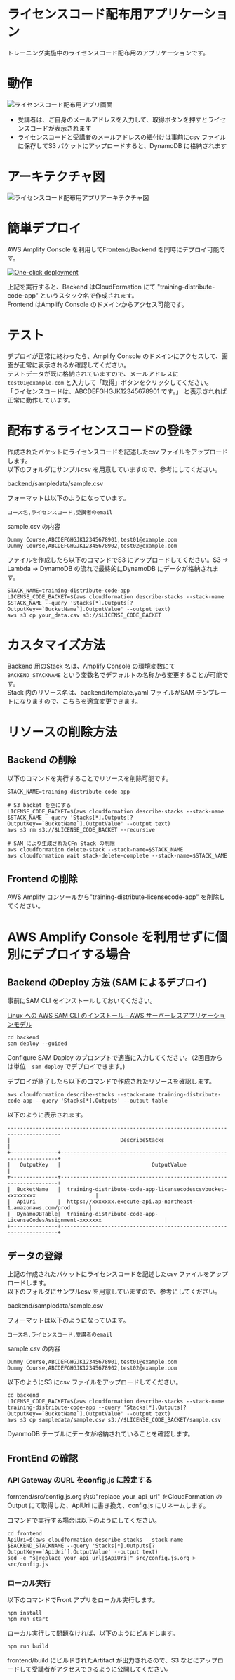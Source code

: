 # ライセンスコード配布用アプリケーション

トレーニング実施中のライセンスコード配布用のアプリケーションです。

# 動作

![ライセンスコード配布用アプリ画面](images/DistLicenseApp-frontend.png)

- 受講者は、ご自身のメールアドレスを入力して、取得ボタンを押すとライセンスコードが表示されます
- ライセンスコードと受講者のメールアドレスの紐付けは事前にcsv ファイルに保存してS3 バケットにアップロードすると、DynamoDB に格納されます

# アーキテクチャ図

![ライセンスコード配布用アプリアーキテクチャ図](images/distcodeapp-architecture.png)


# 簡単デプロイ

AWS Amplify Console を利用してFrontend/Backend を同時にデプロイ可能です。

[![One-click deployment](https://oneclick.amplifyapp.com/button.svg)](https://console.aws.amazon.com/amplify/home#/deploy?repo=https://github.com/tomofuminijo/training-distribute-licensecode-app)


上記を実行すると、Backend はCloudFormation にて "training-distribute-code-app" というスタック名で作成されます。  
Frontend はAmplify Console のドメインからアクセス可能です。


# テスト

デプロイが正常に終わったら、Amplify Console のドメインにアクセスして、画面が正常に表示されるか確認してください。  
テストデータが既に格納されていますので、メールアドレスに `test01@example.com` と入力して「取得」ボタンをクリックしてください。  
「ライセンスコードは、ABCDEFGHGJK12345678901 です。」 と表示されれば正常に動作しています。

# 配布するライセンスコードの登録

作成されたバケットにライセンスコードを記述したcsv ファイルをアップロードします。  
以下のフォルダにサンプルcsv を用意していますので、参考にしてください。

backend/sampledata/sample.csv

フォーマットは以下のようになっています。

```
コース名,ライセンスコード,受講者のemail
```

sample.csv の内容
```
Dummy Course,ABCDEFGHGJK12345678901,test01@example.com
Dummy Course,ABCDEFGHGJK12345678902,test02@example.com
```

ファイルを作成したら以下のコマンドでS3 にアップロードしてください。S3 -> Lambda -> DynamoDB の流れで最終的にDynamoDB にデータが格納されます。

```
STACK_NAME=training-distribute-code-app
LICENSE_CODE_BACKET=$(aws cloudformation describe-stacks --stack-name $STACK_NAME --query 'Stacks[*].Outputs[?OutputKey==`BucketName`].OutputValue' --output text)
aws s3 cp your_data.csv s3://$LICENSE_CODE_BACKET
```

# カスタマイズ方法

Backend 用のStack 名は、Amplify Console の環境変数にて `BACKEND_STACKNAME` という変数名でデフォルトの名称から変更することが可能です。  
Stack 内のリソース名は、backend/template.yaml ファイルがSAM テンプレートになりますので、こちらを適宜変更できます。

# リソースの削除方法

## Backend の削除
以下のコマンドを実行することでリソースを削除可能です。

```
STACK_NAME=training-distribute-code-app

# S3 backet を空にする
LICENSE_CODE_BACKET=$(aws cloudformation describe-stacks --stack-name $STACK_NAME --query 'Stacks[*].Outputs[?OutputKey==`BucketName`].OutputValue' --output text)
aws s3 rm s3://$LICENSE_CODE_BACKET --recursive

# SAM により生成されたCFn Stack の削除
aws cloudformation delete-stack --stack-name=$STACK_NAME
aws cloudformation wait stack-delete-complete --stack-name=$STACK_NAME
```

## Frontend の削除
AWS Amplify コンソールから"training-distribute-licensecode-app" を削除してください。



# AWS Amplify Console を利用せずに個別にデプロイする場合

## Backend のDeploy 方法 (SAM によるデプロイ)

事前にSAM CLI をインストールしておいてください。  

[Linux への AWS SAM CLI のインストール - AWS サーバーレスアプリケーションモデル](https://docs.aws.amazon.com/ja_jp/serverless-application-model/latest/developerguide/serverless-sam-cli-install-linux.html)

```
cd backend
sam deploy --guided
```

Configure SAM Daploy のプロンプトで適当に入力してください。（2回目からは単位　`sam deploy` でデプロイできます。)


デプロイが終了したら以下のコマンドで作成されたリソースを確認します。

```
aws cloudformation describe-stacks --stack-name training-distribute-code-app --query 'Stacks[*].Outputs' --output table

```

以下のように表示されます。

```
---------------------------------------------------------------------------------------
|                                   DescribeStacks                                    |
+---------------+---------------------------------------------------------------------+
|   OutputKey   |                             OutputValue                             |
+---------------+---------------------------------------------------------------------+
|  BucketName   |  training-distribute-code-app-licensecodescsvbucket-xxxxxxxxx                   |
|  ApiUri       |  https://xxxxxxx.execute-api.ap-northeast-1.amazonaws.com/prod      |
|  DynamoDBTable|  training-distribute-code-app-LicenseCodesAssignment-xxxxxxx                    |
+---------------+---------------------------------------------------------------------+
```

## データの登録

上記の作成されたバケットにライセンスコードを記述したcsv ファイルをアップロードします。  
以下のフォルダにサンプルcsv を用意していますので、参考にしてください。

backend/sampledata/sample.csv

フォーマットは以下のようになっています。

```
コース名,ライセンスコード,受講者のemail
```

sample.csv の内容
```
Dummy Course,ABCDEFGHGJK12345678901,test01@example.com
Dummy Course,ABCDEFGHGJK12345678902,test02@example.com
```

以下のようにS3 にcsv ファイルをアップロードしてください。

```
cd backend
LICENSE_CODE_BACKET=$(aws cloudformation describe-stacks --stack-name training-distribute-code-app --query 'Stacks[*].Outputs[?OutputKey==`BucketName`].OutputValue' --output text)
aws s3 cp sampledata/sample.csv s3://$LICENSE_CODE_BACKET/sample.csv
```

DyanmoDB テーブルにデータが格納されていることを確認します。


## FrontEnd の確認

### API Gateway のURL をconfig.js に設定する

forntend/src/config.js.org 内の"replace_your_api_url" をCloudFormation のOutput にて取得した、ApiUri に書き換え、config.js にリネームします。

コマンドで実行する場合は以下のようにしてください。

```
cd frontend
ApiUri=$(aws cloudformation describe-stacks --stack-name $BACKEND_STACKNAME --query 'Stacks[*].Outputs[?OutputKey==`ApiUri`].OutputValue' --output text)
sed -e "s|replace_your_api_url|$ApiUri|" src/config.js.org > src/config.js
```

### ローカル実行

以下のコマンドでFront アプリをローカル実行します。

```
npm install
npm run start
```

ローカル実行して問題なければ、以下のようにビルドします。
```
npm run build
```

frontend/build にビルドされたArtifact が出力されるので、S3 などにアップロードして受講者がアクセスできるように公開してください。  

